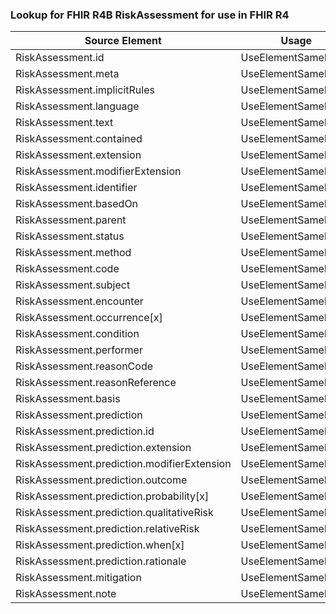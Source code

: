 ### Lookup for FHIR R4B RiskAssessment for use in FHIR R4

| Source Element | Usage | Target |
| -------------- | ----- | ------ |
| RiskAssessment.id | UseElementSameName | RiskAssessment.id |
| RiskAssessment.meta | UseElementSameName | RiskAssessment.meta |
| RiskAssessment.implicitRules | UseElementSameName | RiskAssessment.implicitRules |
| RiskAssessment.language | UseElementSameName | RiskAssessment.language |
| RiskAssessment.text | UseElementSameName | RiskAssessment.text |
| RiskAssessment.contained | UseElementSameName | RiskAssessment.contained |
| RiskAssessment.extension | UseElementSameName | RiskAssessment.extension |
| RiskAssessment.modifierExtension | UseElementSameName | RiskAssessment.modifierExtension |
| RiskAssessment.identifier | UseElementSameName | RiskAssessment.identifier |
| RiskAssessment.basedOn | UseElementSameName | RiskAssessment.basedOn |
| RiskAssessment.parent | UseElementSameName | RiskAssessment.parent |
| RiskAssessment.status | UseElementSameName | RiskAssessment.status |
| RiskAssessment.method | UseElementSameName | RiskAssessment.method |
| RiskAssessment.code | UseElementSameName | RiskAssessment.code |
| RiskAssessment.subject | UseElementSameName | RiskAssessment.subject |
| RiskAssessment.encounter | UseElementSameName | RiskAssessment.encounter |
| RiskAssessment.occurrence[x] | UseElementSameName | RiskAssessment.occurrence[x] |
| RiskAssessment.condition | UseElementSameName | RiskAssessment.condition |
| RiskAssessment.performer | UseElementSameName | RiskAssessment.performer |
| RiskAssessment.reasonCode | UseElementSameName | RiskAssessment.reasonCode |
| RiskAssessment.reasonReference | UseElementSameName | RiskAssessment.reasonReference |
| RiskAssessment.basis | UseElementSameName | RiskAssessment.basis |
| RiskAssessment.prediction | UseElementSameName | RiskAssessment.prediction |
| RiskAssessment.prediction.id | UseElementSameName | RiskAssessment.prediction.id |
| RiskAssessment.prediction.extension | UseElementSameName | RiskAssessment.prediction.extension |
| RiskAssessment.prediction.modifierExtension | UseElementSameName | RiskAssessment.prediction.modifierExtension |
| RiskAssessment.prediction.outcome | UseElementSameName | RiskAssessment.prediction.outcome |
| RiskAssessment.prediction.probability[x] | UseElementSameName | RiskAssessment.prediction.probability[x] |
| RiskAssessment.prediction.qualitativeRisk | UseElementSameName | RiskAssessment.prediction.qualitativeRisk |
| RiskAssessment.prediction.relativeRisk | UseElementSameName | RiskAssessment.prediction.relativeRisk |
| RiskAssessment.prediction.when[x] | UseElementSameName | RiskAssessment.prediction.when[x] |
| RiskAssessment.prediction.rationale | UseElementSameName | RiskAssessment.prediction.rationale |
| RiskAssessment.mitigation | UseElementSameName | RiskAssessment.mitigation |
| RiskAssessment.note | UseElementSameName | RiskAssessment.note |
